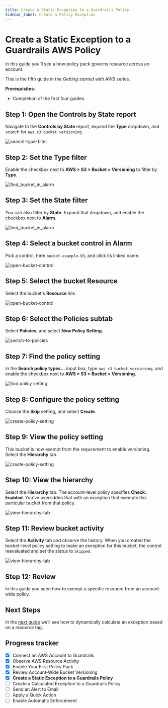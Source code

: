 ```yaml
---
title: Create a Static Exception to a Guardrails Policy
Sidebar_label: Create a Policy Exception
---
```



# Create a Static Exception to a Guardrails AWS Policy

In this guide you’ll see a how policy pack governs resource across an account.

This is the fifth guide in the *Getting started with AWS* series.
  
**Prerequisites**:   
  
- Completion of the first four guides.


## Step 1: Open the Controls by State report

Navigate to the **Controls by State** report, expand the **Type** dropdown, 
and search for `aws s3 bucket versioning`. 

<p><img alt="search-type-filter" src="/images/docs/guardrails/getting-started/getting-started-aws/enable-policy-pack/search-type-filter.png"/></p>

## Step 2: Set the Type filter

Enable the checkbox next to **AWS > S3 > Bucket > Versioning** to filter by **Type**.

<p><img alt="find_bucket_in_alarm" src="/images/docs/guardrails/getting-started/getting-started-aws/create-static-exception/type-filter-set.png"/></p>

## Step 3: Set the State filter

You can also filter by **State**. Expand that dropdown, and enable the checkbox next to **Alarm**.

<p><img alt="find_bucket_in_alarm" src="/images/docs/guardrails/getting-started/getting-started-aws/create-static-exception/expand-state-filter.png"/></p>

## Step 4: Select a bucket control in Alarm

Pick a control, here `bucket-example-03`, and click its linked name.

<p><img alt="open-bucket-control" src="/images/docs/guardrails/getting-started/getting-started-aws/create-static-exception/select-bucket-link.png"/></p>

## Step 5: Select the bucket Resource

Select the bucket's **Resource** link.

<p><img alt="open-bucket-control" src="/images/docs/guardrails/getting-started/getting-started-aws/create-static-exception/open-bucket-control.png"/></p>

## Step 6: Select the Policies subtab

Select **Policies**, and select **New Policy Setting**.

<p><img alt="switch-to-policies" src="/images/docs/guardrails/getting-started/getting-started-aws/create-static-exception/switch-to-policies-tab.png"/></p>

## Step 7: Find the policy setting

In the **Search policy types...** input box, type `aws s3 bucket versioning`, and enable the checkbox next to **AWS > S3 > Bucket > Versioning**.

<p><img alt="find policy setting" src="/images/docs/guardrails/getting-started/getting-started-aws/create-static-exception/find-policy-setting.png"/></p>

## Step 8: Configure the policy setting

Choose the **Skip** setting, and select **Create**.

<p><img alt="create-policy-setting" src="/images/docs/guardrails/getting-started/getting-started-aws/create-static-exception/create-policy-setting.png"/></p>

## Step 9: View the policy setting

This bucket is now exempt from the requirement to enable versioning. Select the **Hierarchy** tab.

<p><img alt="create-policy-setting" src="/images/docs/guardrails/getting-started/getting-started-aws/create-static-exception/view-policy-setting.png"/></p>


## Step 10: View the hierarchy

Select the **Hierarchy** tab. The account-level policy specifies **Check: Enabled**. You’ve overridden that with an exception that exempts this particular bucket from that policy.  

<p><img alt="view-hierarchy-tab" src="/images/docs/guardrails/getting-started/getting-started-aws/create-static-exception/view-hierarchy-tab.png"/></p>

## Step 11: Review bucket activity

Select the **Activity** tab and observe the history. When you created the bucket-level policy setting to make an exception for this bucket, the control reevaluated and set the status to `Skipped`.  

<p><img alt="view-hierarchy-tab" src="/images/docs/guardrails/getting-started/getting-started-aws/create-static-exception/view-bucket-activity.png"/></p>

## Step 12: Review

In this guide you seen how to exempt a specific resource from an account-wide policy.


## Next Steps

In the [next guide](/guardrails/docs/getting-started/getting-started-aws/create-calculated-exception) we’ll see how to dynamically calculate an exception based on a resource tag.


## Progress tracker

- [x] Connect an AWS Account to Guardrails
- [x] Observe AWS Resource Activity
- [x] Enable Your First Policy Pack
- [x] Review Account-Wide Bucket Versioning
- [x] **Create a Static Exception to a Guardrails Policy**
- [ ] Create a Calculated Exception to a Guardrails Policy
- [ ] Send an Alert to Email
- [ ] Apply a Quick Action
- [ ] Enable Automatic Enforcement
